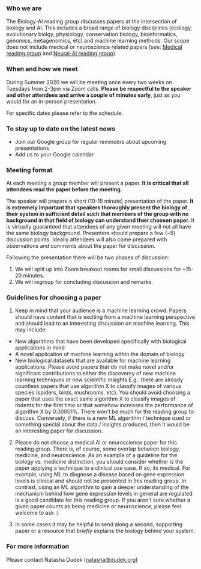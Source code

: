 ### Who we are

The Biology-AI reading group discusses papers at the intersection of biology and AI. This includes a broad range of biology disciplines (ecology, evolutionary biolgy, physiology, conservation biology, bioinformatics, genomics, metagenomics, etc) and machine learning methods. Our scope does not include medical or neuroscience related papers (see: [Medical reading group](https://github.com/ieee8023/medical-reading-group) and [Neural-AI reading group](https://sites.google.com/view/neural-ai/home?authuser=0)).

### When and how we meet

During Summer 2020 we will be meeting once every two weeks on Tuesdays from 2-3pm via Zoom calls. **Please be respectful to the speaker and other attendees and arrive a couple of minutes early**, just as you would for an in-person presentation.

For specific dates please refer to the schedule.

### To stay up to date on the latest news

- Join our Google group for regular reminders about upcoming presentations 
- Add us to your Google calendar

### Meeting format

At each meeting a group member will present a paper. **It is critical that all attendees read the paper before the meeting**.

The speaker will prepare a short (10-15 minute) presentation of the paper. **It is extremely important that speakers thoroughly present the biology of their system in sufficient detail such that members of the group with no background in that field of biology can understand their choosen paper.** It is virtually guaranteed that attendees of any given meeting will not all have the same biology background. Presenters should prepare a few (~5) discussion points. Ideally attendees will also come prepared with observations and comments about the paper for discussion.

Following the presentation there will be two phases of discussion:
1. We will split up into Zoom breakout rooms for small discussions for ~15-20 minutes.
2. We will regroup for concluding discussion and remarks.

### Guidelines for choosing a paper

1. Keep in mind that your audience is a machine learning crowd. Papers should have content that is exciting from a machine learning perspective and should lead to an interesting discussion on machine learning. This may include:
  - New algorithms that have been developed specifically with biological applications in mind
  - A novel application of machine learning within the domain of biology
  - New biological datasets that are available for machine learning applications. 
  Please avoid papers that do not make novel and/or significant contributions to either the discoverey of new machine learning techniques or new scientific insights  E.g.: there are already countless papers that use algorithm X to classify images of various species (spiders, birds, mushrooms, etc). You should avoid choosing a paper that uses the exact same algorithm X to classify images of rodents for the first time or that somehow increases the performance of algorithm X by 0.00001%. There won't be much for the reading group to discuss. Conversely, if there is a new ML algorithm / technique used or something special about the data / insights produced, then it would be an interesting paper for discussion.

2. Please do not choose a medical AI or neuroscience paper for this reading group. There is, of course, some overlap between biology, medicine, and neuroscience. As an example of a guideline for the biology vs. medicine distinction, you should consider whether is the paper applying a technique to a clinical use case. If so, its medical. For example, using ML to diagnose a disease based on gene expression levels is clinical and should not be presented in this reading group. In contrast, using an ML algorithm to gain a deeper understanding of the mechanism behind how gene expression levels in general are regulated is a good candidate for this reading group. If you aren't sure whether a given paper counts as being medicine or neuroscience, please feel welcome to ask :)

3. In some cases it may be helpful to send along a second, supporting paper or a resource that *briefly* explains the biology behind your system. 

### For more information

Please contact Natasha Dudek (natasha@dudek.org)

